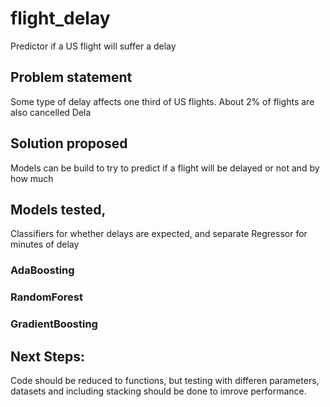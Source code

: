 # flight_delay
Predictor if a US flight will suffer a delay

## Problem statement
Some type of delay affects one third of US flights. About 2% of flights are also cancelled
Dela

## Solution proposed
Models can be build to try to predict if a flight will be delayed or not and by how much

## Models tested, 
Classifiers for whether delays are expected, and separate Regressor for minutes of delay
 ### AdaBoosting
 ### RandomForest
 ### GradientBoosting

## Next Steps:
 Code should be reduced to functions, but testing with differen parameters, datasets and including stacking should be done to imrove performance.

